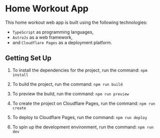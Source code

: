 # Home Workout App

This home workout web app is built using the following technologies:

- `TypeScript` as programming languages,
- `AstroJs` as a web framework,
- and `Cloudflare Pages` as a deployment platform.

## Getting Set Up

1. To install the dependencies for the project, run the command: `npm install`

1. To build the project, run the command: `npm run build`

1. To preview the build, run the command: `npm run preview`

1. To create the project on Cloudflare Pages, run the command: `npm run create`

1. To deploy to Cloudflare Pages, run the command: `npm run deploy`

1. To spin up the development environment, run the command: `npm run dev`
